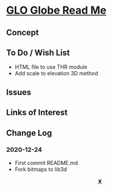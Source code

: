 # [GLO Globe Read Me]( ./readme.html )

<!--@@@
<div class=iframe-resize ><iframe src=https://pushme-pullyou.github.io/tootoo-2020/ height=100% width=100% ></iframe></div>
_GLO Globe_

### Full Screen: [GLO Globe]( https://pushme-pullyou.github.io/tootoo-2020/ )
@@@-->


## Concept


## To Do / Wish List

* HTML file to use THR module
* Add scale to elevation 3D method

## Issues


## Links of Interest


## Change Log

### 2020-12-24

* First commit README.md
* Fork bitmaps to lib3d

<center><a href=javascript:window.scrollTo(0,0); class=aDingbat title="Scroll to top" > ❦ </a></center>
